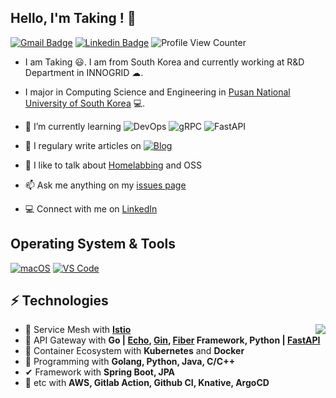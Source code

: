 <h2>Hello, I'm Taking ! 🚀 </h2> 

[![Gmail Badge](https://img.shields.io/badge/-Gmail-c14438?style=flat-square&logo=Gmail&logoColor=white&link=mailto:consine2@gmail.com)](mailto:consine2@gmail.com) [![Linkedin Badge](https://img.shields.io/badge/-Linkedin-blue?style=flat-square&logo=Linkedin&logoColor=white&link=https://www.linkedin.com/in/hyungtag-park/)](https://www.linkedin.com/in/hyungtag-park/)
![Profile View Counter](https://komarev.com/ghpvc/?username=taking)

- I am Taking 😃. I am from South Korea and currently working at R&D Department in INNOGRID ☁. 

- I major in Computing Science and Engineering in [Pusan National University of South Korea](https://cse.pusan.ac.kr/cseEng/index..do) 💻. 

- 🌱 I’m currently learning ![DevOps](https://img.shields.io/badge/-DevOps-005571?style=for-the-badge) ![gRPC](https://img.shields.io/badge/-GRPC-54BEC6?style=for-the-badge) ![FastAPI](https://img.shields.io/badge/-FastAPI-05988A?style=for-the-badge)

- 📝 I regulary write articles on [![Blog](https://img.shields.io/badge/-taking.kr-FF4088?style=for-the-badge&logo=Wordpress&logoColor=ffffff)](https://taking.kr/blog)

- 💬 I like to talk about [Homelabbing](https://taking.kr/blog/about) and OSS

- 📫 Ask me anything on my [issues page](https://github.com/taking/taking/issues)

- 💻 Connect with me on [LinkedIn](https://www.linkedin.com/in/hyungtag-park/)


## Operating System & Tools

[![macOS](https://img.shields.io/badge/macOS-monterey-%23007ACC?style=flat-square&logo=apple)](https://www.apple.com/macos/monterey/)
[![VS Code](https://img.shields.io/badge/IDE-VSCode-%23007ACC?style=flat-square&logo=Visual-studio-code)](https://code.visualstudio.com/)

## ⚡ Technologies
<img align="right" src="https://github-readme-stats.vercel.app/api?username=taking">

- 🔗 Service Mesh with **[Istio](https://istio.io/)**
- 🚪 API Gateway with **Go | [Echo](https://github.com/labstack/echo), [Gin](https://github.com/gin-gonic/gin), [Fiber](https://github.com/gofiber/fiber) Framework, Python | [FastAPI](https://github.com/tiangolo/fastapi)**
- 🔧 Container Ecosystem with **Kubernetes** and **Docker**
- 💬 Programming with **Golang, Python, Java, C/C++**
- ✔ Framework with **Spring Boot, JPA**
- 🔎 etc with  **AWS, Gitlab Action, Github CI, Knative, ArgoCD**
